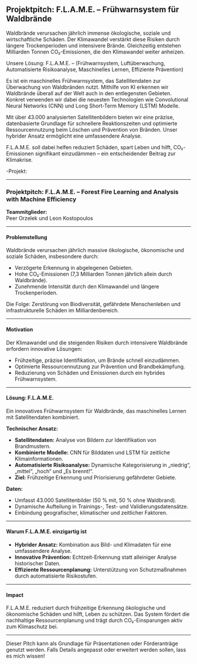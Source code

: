 Projektpitch: F.L.A.M.E. – Frühwarnsystem für Waldbrände
--- 
Waldbrände verursachen jährlich immense ökologische, soziale und wirtschaftliche Schäden. 
Der Klimawandel verstärkt diese Risiken durch längere Trockenperioden und intensivere Brände. 
Gleichzeitig entstehen Milliarden Tonnen CO₂-Emissionen, die den Klimawandel weiter anheizen.

Unsere Lösung: 
F.L.A.M.E. – (Frühwarnsystem, Luftüberwachung, Automatisierte Risikoanalyse, Maschinelles Lernen, Effiziente Prävention)

Es ist ein maschinelles Frühwarnsystem, das Satellitendaten zur Überwachung von Waldbränden nutzt.
Mithilfe von KI erkennen wir Waldbrände überall auf der Welt auch in den entlegensten Gebieten. 
Konkret verwenden wir dabei die neuesten Technologien wie Convolutional Neural Networks (CNN) und Long Short-Term Memory (LSTM) Modelle.

Mit über 43.000 analysierten Satellitenbildern bieten wir eine präzise, datenbasierte Grundlage für schnellere Reaktionszeiten und optimierte Ressourcennutzung beim Löschen und Prävention von Bränden. 
Unser hybrider Ansatz ermöglicht eine umfassendere Analyse.

F.L.A.M.E. soll dabei helfen reduziert Schäden, spart Leben und hilft, CO₂-Emissionen signifikant einzudämmen – ein entscheidender Beitrag zur Klimakrise.




-Projekt:

---

### **Projektpitch: F.L.A.M.E. – Forest Fire Learning and Analysis with Machine Efficiency**

**Teammitglieder:**  
Peer Orzelek und Leon Kostopoulos  

---

#### **Problemstellung**
Waldbrände verursachen jährlich massive ökologische, ökonomische und soziale Schäden, insbesondere durch:  
- Verzögerte Erkennung in abgelegenen Gebieten.  
- Hohe CO₂-Emissionen (7,3 Milliarden Tonnen jährlich allein durch Waldbrände).  
- Zunehmende Intensität durch den Klimawandel und längere Trockenperioden.  

Die Folge: Zerstörung von Biodiversität, gefährdete Menschenleben und infrastrukturelle Schäden im Milliardenbereich.

---

#### **Motivation**
Der Klimawandel und die steigenden Risiken durch intensivere Waldbrände erfordern innovative Lösungen:  
- Frühzeitige, präzise Identifikation, um Brände schnell einzudämmen.  
- Optimierte Ressourcennutzung zur Prävention und Brandbekämpfung.  
- Reduzierung von Schäden und Emissionen durch ein hybrides Frühwarnsystem.

---

#### **Lösung: F.L.A.M.E.**
Ein innovatives Frühwarnsystem für Waldbrände, das maschinelles Lernen mit Satellitendaten kombiniert.  

**Technischer Ansatz:**  
- **Satellitendaten:** Analyse von Bildern zur Identifikation von Brandmustern.  
- **Kombinierte Modelle:** CNN für Bilddaten und LSTM für zeitliche Klimainformationen.  
- **Automatisierte Risikoanalyse:** Dynamische Kategorisierung in „niedrig“, „mittel“, „hoch“ und „Es brennt!“.  
- **Ziel:** Frühzeitige Erkennung und Priorisierung gefährdeter Gebiete.

**Daten:**  
- Umfasst 43.000 Satellitenbilder (50 % mit, 50 % ohne Waldbrand).  
- Dynamische Aufteilung in Trainings-, Test- und Validierungsdatensätze.  
- Einbindung geografischer, klimatischer und zeitlicher Faktoren.

---

#### **Warum F.L.A.M.E. einzigartig ist**
- **Hybrider Ansatz:** Kombination aus Bild- und Klimadaten für eine umfassendere Analyse.  
- **Innovative Prävention:** Echtzeit-Erkennung statt alleiniger Analyse historischer Daten.  
- **Effiziente Ressourcenplanung:** Unterstützung von Schutzmaßnahmen durch automatisierte Risikostufen.

---

#### **Impact**
F.L.A.M.E. reduziert durch frühzeitige Erkennung ökologische und ökonomische Schäden und hilft, Leben zu schützen. Das System fördert die nachhaltige Ressourcenplanung und trägt durch CO₂-Einsparungen aktiv zum Klimaschutz bei.

---

Dieser Pitch kann als Grundlage für Präsentationen oder Förderanträge genutzt werden. Falls Details angepasst oder erweitert werden sollen, lass es mich wissen!
